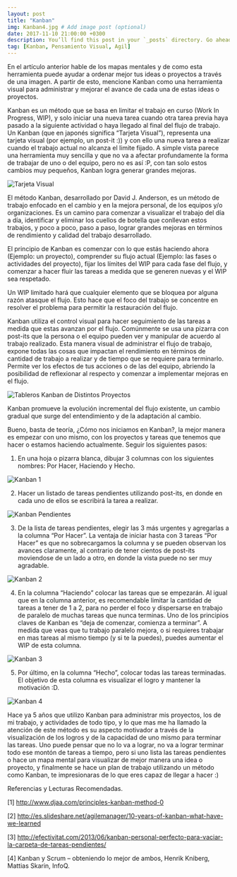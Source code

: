 ```yaml
---
layout: post
title: "Kanban"
img: Kanban4.jpg # Add image post (optional)
date: 2017-11-10 21:00:00 +0300
description: You’ll find this post in your `_posts` directory. Go ahead and edit it and re-build the site to see your changes. # Add post description (optional)
tag: [Kanban, Pensamiento Visual, Agil]
---
```

En el artículo anterior hable de los mapas mentales y de como esta herramienta puede ayudar a ordenar mejor tus ideas o proyectos a través de una imagen. A partir de esto, mencione Kanban como una herramienta visual para administrar y mejorar el avance de cada una de estas ideas o proyectos.

Kanban es un método que se basa en limitar el trabajo en curso (Work In Progress, WIP), y solo iniciar una nueva tarea cuando otra tarea previa haya pasado a la siguiente actividad o haya llegado al final del flujo de trabajo. Un Kanban (que en japonés significa “Tarjeta Visual”), representa una tarjeta visual (por ejemplo, un post-it :)) y con ello una nueva tarea a realizar cuando el trabajo actual no alcanza el limite fijado. A simple vista parece una herramienta muy sencilla y que no va a afectar profundamente la forma de trabajar de uno o del equipo, pero no es así :P, con tan solo estos cambios muy pequeños, Kanban logra generar grandes mejoras.

<div class="img_post_container">
<img class="img_post" src="https://imgur.com/Jd2v6S7.jpg" alt="Tarjeta Visual">
</div>

El método Kanban, desarrollado por David J. Anderson, es un método de trabajo enfocado en el cambio y en la mejora personal, de los equipos y/o organizaciones. Es un camino para comenzar a visualizar el trabajo del día a día, identificar y eliminar los cuellos de botella que conllevan estos trabajos, y poco a poco, paso a paso, lograr grandes mejoras en términos de rendimiento y calidad del trabajo desarrollado.

El principio de Kanban es comenzar con lo que estás haciendo ahora (Ejemplo: un proyecto), comprender su flujo actual (Ejemplo: las fases o actividades del proyecto), fijar los límites del WIP para cada fase del flujo, y comenzar a hacer fluir las tareas a medida que se generen nuevas y el WIP sea respetado.

Un WIP limitado hará que cualquier elemento que se bloquea por alguna razón atasque el flujo. Esto hace que el foco del trabajo se concentre en resolver el problema para permitir la restauración del flujo.

Kanban utiliza el control visual para hacer seguimiento de las tareas a medida que estas avanzan por el flujo. Comúnmente se usa una pizarra con post-its que la persona o el equipo pueden ver y manipular de acuerdo al trabajo realizado. Esta manera visual de administrar el flujo de trabajo, expone todas las cosas que impactan el rendimiento en términos de cantidad de trabajo a realizar y de tiempo que se requiere para terminarlo. Permite ver los efectos de tus acciones o de las del equipo, abriendo la posibilidad de reflexionar al respecto y comenzar a implementar mejoras en el flujo.

<div class="img_post_container">
<img class="img_post" src="https://imgur.com/ZGTQKsN.png" alt="Tableros Kanban de Distintos Proyectos">
</div>

Kanban promueve la evolución incremental del flujo existente, un cambio gradual que surge del entendimiento y de la adaptación al cambio.

Bueno, basta de teoría, ¿Cómo nos iniciamos en Kanban?, la mejor manera es empezar con uno mismo, con los proyectos y tareas que tenemos que hacer o estamos haciendo actualmente. Seguir los siguientes pasos:

1) En una hoja o pizarra blanca, dibujar 3 columnas con los siguientes nombres: Por Hacer, Haciendo y Hecho.

<div class="img_post_container">
<img class="img_post" src="https://imgur.com/sQn8UGs.jpg" alt="Kanban 1">
</div>

2) Hacer un listado de tareas pendientes utilizando post-its, en donde en cada uno de ellos se escribirá la tarea a realizar.

<div class="img_post_container">
<img class="img_post" src="https://imgur.com/qg4j7wd.jpg" alt="Kanban Pendientes">
</div>

3) De la lista de tareas pendientes, elegir las 3 más urgentes y agregarlas a la columna “Por Hacer”. La ventaja de iniciar hasta con 3 tareas “Por Hacer” es que no sobrecargamos la columna y se pueden observan los avances claramente, al contrario de tener cientos de post-its moviendose de un lado a otro, en donde la vista puede no ser muy agradable.

<div class="img_post_container">
<img class="img_post" src="https://imgur.com/HYwycZY.jpg" alt="Kanban 2">
</div>

4) En la columna “Haciendo” colocar las tareas que se empezarán. Al igual que en la columna anterior, es recomendable limitar la cantidad de tareas a tener de 1 a 2, para no perder el foco y dispersarse en trabajo de paralelo de muchas tareas que nunca terminas. Uno de los principios claves de Kanban es “deja de comenzar, comienza a terminar”. A medida que veas que tu trabajo paralelo mejora, o si requieres trabajar en mas tareas al mismo tiempo (y si te la puedes), puedes aumentar el WIP de esta columna.

<div class="img_post_container">
<img class="img_post" src="https://imgur.com/qA15rHC.jpg" alt="Kanban 3">
</div>

5) Por último, en la columna “Hecho”, colocar todas las tareas terminadas. El objetivo de esta columna es visualizar el logro y mantener la motivación :D.

<div class="img_post_container">
<img class="img_post" src="https://imgur.com/08BJlFs.jpg" alt="Kanban 4">
</div>

Hace ya 5 años que utilizo Kanban para administrar mis proyectos, los de mi trabajo, y actividades de todo tipo, y lo que mas me ha llamado la atención de este método es su aspecto motivador a través de la visualización de los logros y de la capacidad de uno mismo para terminar las tareas. Uno puede pensar que no lo va a lograr, no va a lograr terminar todo ese montón de tareas a tiempo, pero si uno lista las tareas pendientes o hace un mapa mental para visualizar de mejor manera una idea o proyecto, y finalmente se hace un plan de trabajo utilizando un método como Kanban, te impresionaras de lo que eres capaz de llegar a hacer :)

Referencias y Lecturas Recomendadas.

[1] http://www.djaa.com/principles-kanban-method-0

[2] http://es.slideshare.net/agilemanager/10-years-of-kanban-what-have-we-learned

[3] http://efectivitat.com/2013/06/kanban-personal-perfecto-para-vaciar-la-carpeta-de-tareas-pendientes/

[4] Kanban y Scrum – obteniendo lo mejor de ambos, Henrik Kniberg, Mattias Skarin, InfoQ.
